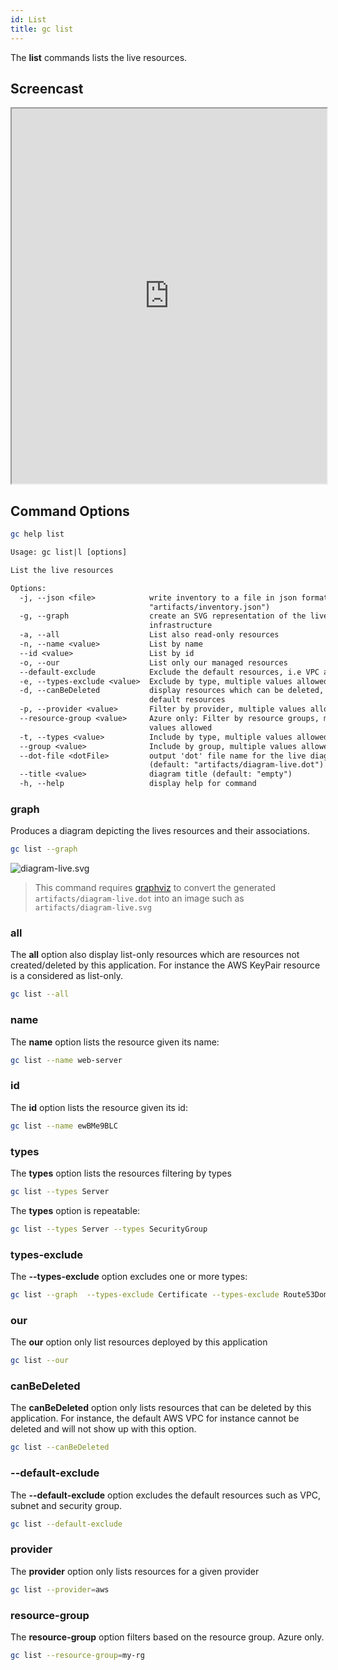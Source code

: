 ```yaml
---
id: List
title: gc list
---
```


The **list** commands lists the live resources.

## Screencast

<div>
    <iframe
    data-autoplay
    src="https://asciinema.org/a/JXYoBtVZKtiZ6BmIhgWCEpIho/iframe?autoplay=true&amp;speed=1&amp;loop=true"
    id="asciicast-iframe-13761"
    name="asciicast-iframe-13761"
    scrolling="no"
    style="width: 100%; height: 600px"
    ></iframe>

</div>

## Command Options

```sh
gc help list
```

```txt
Usage: gc list|l [options]

List the live resources

Options:
  -j, --json <file>            write inventory to a file in json format (default:
                               "artifacts/inventory.json")
  -g, --graph                  create an SVG representation of the live
                               infrastructure
  -a, --all                    List also read-only resources
  -n, --name <value>           List by name
  --id <value>                 List by id
  -o, --our                    List only our managed resources
  --default-exclude            Exclude the default resources, i.e VPC and Subnet
  -e, --types-exclude <value>  Exclude by type, multiple values allowed
  -d, --canBeDeleted           display resources which can be deleted, a.k.a non
                               default resources
  -p, --provider <value>       Filter by provider, multiple values allowed
  --resource-group <value>     Azure only: Filter by resource groups, multiple
                               values allowed
  -t, --types <value>          Include by type, multiple values allowed
  --group <value>              Include by group, multiple values allowed
  --dot-file <dotFile>         output 'dot' file name for the live diagram
                               (default: "artifacts/diagram-live.dot")
  --title <value>              diagram title (default: "empty")
  -h, --help                   display help for command
```

### graph

Produces a diagram depicting the lives resources and their associations.

```sh
gc list --graph
```

![diagram-live.svg](https://raw.githubusercontent.com/grucloud/grucloud/main/examples/aws/EC2/Instance/ec2-vpc/artifacts/diagram-live.svg)

> This command requires [graphviz](https://graphviz.org/) to convert the generated `artifacts/diagram-live.dot` into an image such as `artifacts/diagram-live.svg`

### all

The **all** option also display list-only resources which are resources not created/deleted by this application. For instance the AWS KeyPair resource is a considered as list-only.

```sh
gc list --all
```

### name

The **name** option lists the resource given its name:

```sh
gc list --name web-server
```

### id

The **id** option lists the resource given its id:

```sh
gc list --name ewBMe9BLC
```

### types

The **types** option lists the resources filtering by types

```sh
gc list --types Server
```

The **types** option is repeatable:

```sh
gc list --types Server --types SecurityGroup
```

### types-exclude

The **--types-exclude** option excludes one or more types:

```sh
gc list --graph  --types-exclude Certificate --types-exclude Route53Domain --types-exclude NetworkInterface
```

### our

The **our** option only list resources deployed by this application

```sh
gc list --our
```

### canBeDeleted

The **canBeDeleted** option only lists resources that can be deleted by this application. For instance, the default AWS VPC for instance cannot be deleted and will not show up with this option.

```sh
gc list --canBeDeleted
```

### --default-exclude

The **--default-exclude** option excludes the default resources such as VPC, subnet and security group.

```sh
gc list --default-exclude
```

### provider

The **provider** option only lists resources for a given provider

```sh
gc list --provider=aws
```

### resource-group

The **resource-group** option filters based on the resource group. Azure only.

```sh
gc list --resource-group=my-rg
```

